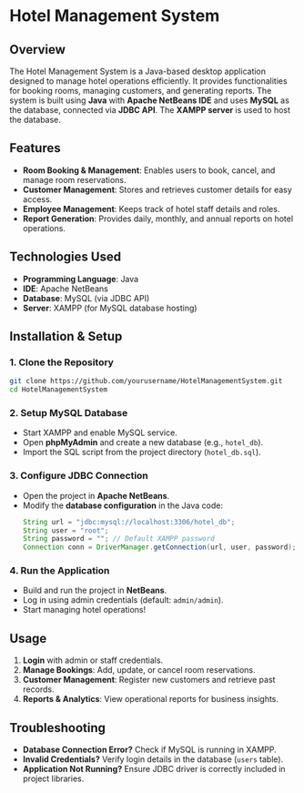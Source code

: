 # Hotel Management System

## Overview
The Hotel Management System is a Java-based desktop application designed to manage hotel operations efficiently. It provides functionalities for booking rooms, managing customers, and generating reports. The system is built using **Java** with **Apache NetBeans IDE** and uses **MySQL** as the database, connected via **JDBC API**. The **XAMPP server** is used to host the database.

## Features
- **Room Booking & Management**: Enables users to book, cancel, and manage room reservations.
- **Customer Management**: Stores and retrieves customer details for easy access.
- **Employee Management**: Keeps track of hotel staff details and roles.
- **Report Generation**: Provides daily, monthly, and annual reports on hotel operations.

## Technologies Used
- **Programming Language**: Java
- **IDE**: Apache NetBeans
- **Database**: MySQL (via JDBC API)
- **Server**: XAMPP (for MySQL database hosting)

## Installation & Setup
### 1. Clone the Repository
```bash
git clone https://github.com/yourusername/HotelManagementSystem.git
cd HotelManagementSystem
```

### 2. Setup MySQL Database
- Start XAMPP and enable MySQL service.
- Open **phpMyAdmin** and create a new database (e.g., `hotel_db`).
- Import the SQL script from the project directory (`hotel_db.sql`).

### 3. Configure JDBC Connection
- Open the project in **Apache NetBeans**.
- Modify the **database configuration** in the Java code:
  ```java
  String url = "jdbc:mysql://localhost:3306/hotel_db";
  String user = "root";
  String password = ""; // Default XAMPP password
  Connection conn = DriverManager.getConnection(url, user, password);
  ```

### 4. Run the Application
- Build and run the project in **NetBeans**.
- Log in using admin credentials (default: `admin/admin`).
- Start managing hotel operations!

## Usage
1. **Login** with admin or staff credentials.
2. **Manage Bookings**: Add, update, or cancel room reservations.
3. **Customer Management**: Register new customers and retrieve past records.
4. **Reports & Analytics**: View operational reports for business insights.

## Troubleshooting
- **Database Connection Error?** Check if MySQL is running in XAMPP.
- **Invalid Credentials?** Verify login details in the database (`users` table).
- **Application Not Running?** Ensure JDBC driver is correctly included in project libraries.



